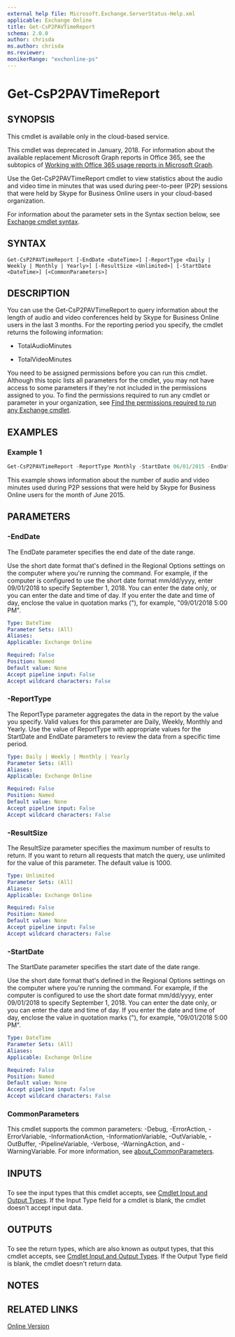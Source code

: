 ```yaml
---
external help file: Microsoft.Exchange.ServerStatus-Help.xml
applicable: Exchange Online
title: Get-CsP2PAVTimeReport
schema: 2.0.0
author: chrisda
ms.author: chrisda
ms.reviewer:
monikerRange: "exchonline-ps"
---
```


# Get-CsP2PAVTimeReport

## SYNOPSIS
This cmdlet is available only in the cloud-based service.

This cmdlet was deprecated in January, 2018. For information about the available replacement Microsoft Graph reports in Office 365, see the subtopics of [Working with Office 365 usage reports in Microsoft Graph](https://go.microsoft.com/fwlink/p/?LinkID=865135).

Use the Get-CsP2PAVTimeReport cmdlet to view statistics about the audio and video time in minutes that was used during peer-to-peer (P2P) sessions that were held by Skype for Business Online users in your cloud-based organization.

For information about the parameter sets in the Syntax section below, see [Exchange cmdlet syntax](https://docs.microsoft.com/powershell/exchange/exchange-server/exchange-cmdlet-syntax).

## SYNTAX

```
Get-CsP2PAVTimeReport [-EndDate <DateTime>] [-ReportType <Daily | Weekly | Monthly | Yearly>] [-ResultSize <Unlimited>] [-StartDate <DateTime>] [<CommonParameters>]
```

## DESCRIPTION
You can use the Get-CsP2PAVTimeReport to query information about the length of audio and video conferences held by Skype for Business Online users in the last 3 months. For the reporting period you specify, the cmdlet returns the following information:

- TotalAudioMinutes

- TotalVideoMinutes

You need to be assigned permissions before you can run this cmdlet. Although this topic lists all parameters for the cmdlet, you may not have access to some parameters if they're not included in the permissions assigned to you. To find the permissions required to run any cmdlet or parameter in your organization, see [Find the permissions required to run any Exchange cmdlet](https://docs.microsoft.com/powershell/exchange/exchange-server/find-exchange-cmdlet-permissions).

## EXAMPLES

### Example 1
```powershell
Get-CsP2PAVTimeReport -ReportType Monthly -StartDate 06/01/2015 -EndDate 06/30/2015
```

This example shows information about the number of audio and video minutes used during P2P sessions that were held by Skype for Business Online users for the month of June 2015.

## PARAMETERS

### -EndDate
The EndDate parameter specifies the end date of the date range.

Use the short date format that's defined in the Regional Options settings on the computer where you're running the command. For example, if the computer is configured to use the short date format mm/dd/yyyy, enter 09/01/2018 to specify September 1, 2018. You can enter the date only, or you can enter the date and time of day. If you enter the date and time of day, enclose the value in quotation marks ("), for example, "09/01/2018 5:00 PM".

```yaml
Type: DateTime
Parameter Sets: (All)
Aliases:
Applicable: Exchange Online

Required: False
Position: Named
Default value: None
Accept pipeline input: False
Accept wildcard characters: False
```

### -ReportType
The ReportType parameter aggregates the data in the report by the value you specify. Valid values for this parameter are Daily, Weekly, Monthly and Yearly. Use the value of ReportType with appropriate values for the StartDate and EndDate parameters to review the data from a specific time period.

```yaml
Type: Daily | Weekly | Monthly | Yearly
Parameter Sets: (All)
Aliases:
Applicable: Exchange Online

Required: False
Position: Named
Default value: None
Accept pipeline input: False
Accept wildcard characters: False
```

### -ResultSize
The ResultSize parameter specifies the maximum number of results to return. If you want to return all requests that match the query, use unlimited for the value of this parameter. The default value is 1000.

```yaml
Type: Unlimited
Parameter Sets: (All)
Aliases:
Applicable: Exchange Online

Required: False
Position: Named
Default value: None
Accept pipeline input: False
Accept wildcard characters: False
```

### -StartDate
The StartDate parameter specifies the start date of the date range.

Use the short date format that's defined in the Regional Options settings on the computer where you're running the command. For example, if the computer is configured to use the short date format mm/dd/yyyy, enter 09/01/2018 to specify September 1, 2018. You can enter the date only, or you can enter the date and time of day. If you enter the date and time of day, enclose the value in quotation marks ("), for example, "09/01/2018 5:00 PM".

```yaml
Type: DateTime
Parameter Sets: (All)
Aliases:
Applicable: Exchange Online

Required: False
Position: Named
Default value: None
Accept pipeline input: False
Accept wildcard characters: False
```

### CommonParameters
This cmdlet supports the common parameters: -Debug, -ErrorAction, -ErrorVariable, -InformationAction, -InformationVariable, -OutVariable, -OutBuffer, -PipelineVariable, -Verbose, -WarningAction, and -WarningVariable. For more information, see [about_CommonParameters](https://go.microsoft.com/fwlink/p/?LinkID=113216).

## INPUTS

###  
To see the input types that this cmdlet accepts, see [Cmdlet Input and Output Types](https://go.microsoft.com/fwlink/p/?linkId=616387). If the Input Type field for a cmdlet is blank, the cmdlet doesn't accept input data.

## OUTPUTS

###  
To see the return types, which are also known as output types, that this cmdlet accepts, see [Cmdlet Input and Output Types](https://go.microsoft.com/fwlink/p/?linkId=616387). If the Output Type field is blank, the cmdlet doesn't return data.

## NOTES

## RELATED LINKS

[Online Version](https://docs.microsoft.com/powershell/module/exchange/reporting/get-csp2pavtimereport)
